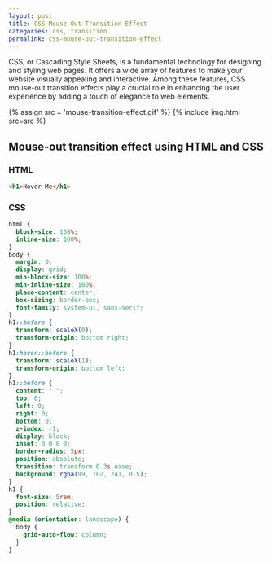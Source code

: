 ```yaml
---
layout: post
title: CSS Mouse Out Transition Effect
categories: css, transition
permalink: css-mouse-out-transition-effect
---
```


CSS, or Cascading Style Sheets, is a fundamental technology for designing and styling web pages. It offers a wide array of features to make your website visually appealing and interactive. Among these features, CSS mouse-out transition effects play a crucial role in enhancing the user experience by adding a touch of elegance to web elements.

{% assign src = 'mouse-transition-effect.gif' %}
{% include img.html src=src %}

## Mouse-out transition effect using HTML and CSS

### HTML
```html
<h1>Hover Me</h1>
```

### CSS
```css
html {
  block-size: 100%;
  inline-size: 100%;
}
body {
  margin: 0;
  display: grid;
  min-block-size: 100%;
  min-inline-size: 100%;
  place-content: center;
  box-sizing: border-box;
  font-family: system-ui, sans-serif;
}
h1::before {
  transform: scaleX(0);
  transform-origin: bottom right;
}
h1:hover::before {
  transform: scaleX(1);
  transform-origin: bottom left;
}
h1::before {
  content: " ";
  top: 0;
  left: 0;
  right: 0;
  bottom: 0;
  z-index: -1;
  display: block;
  inset: 0 0 0 0;
  border-radius: 5px;
  position: absolute;
  transition: transform 0.3s ease;
  background: rgba(99, 102, 241, 0.5);
}
h1 {
  font-size: 5rem;
  position: relative;
}
@media (orientation: landscape) {
  body {
    grid-auto-flow: column;
  }
}
```
